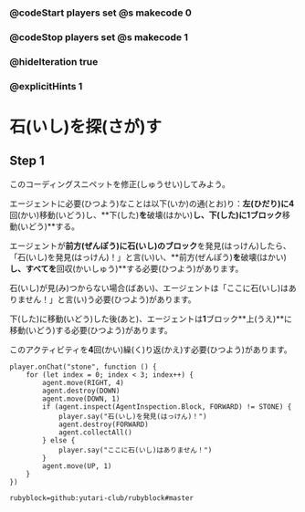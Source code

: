 ### @codeStart players set @s makecode 0
### @codeStop players set @s makecode 1

### @hideIteration true 
### @explicitHints 1


# 石(いし)を探(さが)す
<!-- # Locating stone  -->

## Step 1
このコーディングスニペットを修正(しゅうせい)してみよう。<br>

エージェントに必要(ひつよう)なことは以下(いか)の通(とお)り：**左(ひだり)**に**4**回(かい)移動(いどう)し、**下(した)**を**破壊(はかい)**し、**下(した)**に**1**ブロック**移動(いどう)**する。<br>

エージェントが**前方(ぜんぽう)**に**石(いし)**の**ブロック**を発見(はっけん)したら、「石(いし)を発見(はっけん)！」と言(い)い、**前方(ぜんぽう)**を**破壊(はかい)**し、すべてを**回収(かいしゅう)**する必要(ひつよう)があります。<br>

石(いし)が見(み)つからない場合(ばあい)、エージェントは「ここに石(いし)はありません！」と言(い)う必要(ひつよう)があります。<br>

下(した)に移動(いどう)した後(あと)、エージェントは**1**ブロック**上(うえ)**に移動(いどう)する必要(ひつよう)があります。<br>

このアクティビティを**4**回(かい)繰(く)り返(かえ)す必要(ひつよう)があります。

<!-- Fix this coding snippet. Here is what the Agent needs to do: **move** to the **left 4 times**, **destroy down**, **move down**. If the Agent detects a **stone** block forward, it needs to say "Found the stone!", **destroy forward** and **collect all**. If the stone is **not detected**, the Agent needs to say, "No stone here!". Each time after moving down, the Agent needs to **move 1 block up** to the surface. This activity needs to repeat **4** times. -->

```template
player.onChat("stone", function () {
    for (let index = 0; index < 3; index++) {
        agent.move(RIGHT, 4)
        agent.destroy(DOWN)
        agent.move(DOWN, 1)
        if (agent.inspect(AgentInspection.Block, FORWARD) != STONE) {
            player.say("石(いし)を発見(はっけん)！")
            agent.destroy(FORWARD)
            agent.collectAll()
        } else {
            player.say("ここに石(いし)はありません！")
        }
        agent.move(UP, 1)
    }
})
```
```package
rubyblock=github:yutari-club/rubyblock#master
```